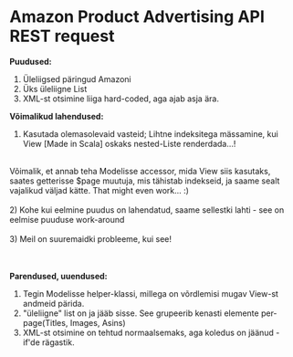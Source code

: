 Amazon Product Advertising API REST request
============================================

<b>Puudused:</b><br>
1) Üleliigsed päringud Amazoni<br>
2) Üks üleliigne List<br>
2) XML-st otsimine liiga hard-coded, aga ajab asja ära.<br>

<b>Võimalikud lahendused:</b><br>
1)  Kasutada olemasolevaid vasteid; Lihtne indeksitega mässamine, kui View [Made in Scala] oskaks nested-Liste renderdada...! 
<br>
Võimalik, et annab teha Modelisse accessor, mida View siis kasutaks, saates getterisse $page muutuja, mis tähistab indekseid, ja saame sealt vajalikud väljad kätte. That might even work... :)
<br><br>
2) Kohe kui eelmine puudus on lahendatud, saame sellestki lahti - see on eelmise puuduse work-around
<br><br>
3) Meil on suuremaidki probleeme, kui see!
<br>
<br>
<br>

<b>Parendused, uuendused:</b><br>
1) Tegin Modelisse helper-klassi, millega on võrdlemisi mugav View-st andmeid pärida.
2) "üleliigne" list on ja jääb sisse. See grupeerib kenasti elemente per-page(Titles, Images, Asins)
3) XML-st otsimine on tehtud normaalsemaks, aga koledus on jäänud - if'de rägastik.
